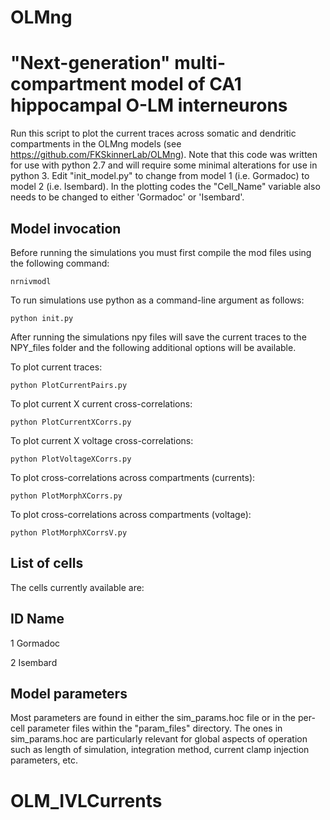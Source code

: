 # OLMng
"Next-generation" multi-compartment model of CA1 hippocampal O-LM interneurons
==============================================================================

Run this script to plot the current traces across somatic and dendritic compartments in the OLMng models (see https://github.com/FKSkinnerLab/OLMng). Note that this code was written for use with python 2.7 and will require some minimal alterations for use in python 3. Edit "init_model.py" to change from model 1 (i.e. Gormadoc) to model 2 (i.e. Isembard). In the plotting codes the "Cell_Name" variable also needs to be changed to either 'Gormadoc' or 'Isembard'.

Model invocation
----------------
Before running the simulations you must first compile the mod files using the following command:

    nrnivmodl

To run simulations use python as a command-line argument as follows:

    python init.py

After running the simulations npy files will save the current traces to the NPY_files folder and the following additional options will be available.

To plot current traces:

    python PlotCurrentPairs.py

To plot current X current cross-correlations:

    python PlotCurrentXCorrs.py

To plot current X voltage cross-correlations:

    python PlotVoltageXCorrs.py

To plot cross-correlations across compartments (currents):

    python PlotMorphXCorrs.py

To plot cross-correlations across compartments (voltage):

    python PlotMorphXCorrsV.py

List of cells
-------------
The cells currently available are:

ID      Name
------------

1       Gormadoc

2       Isembard


Model parameters
----------------
Most parameters are found in either the sim_params.hoc file or in the 
per-cell parameter files within the "param_files" directory. The ones in
sim_params.hoc are particularly relevant for global aspects of operation
such as length of simulation, integration method, current clamp injection
parameters, etc. 
# OLM_IVLCurrents
